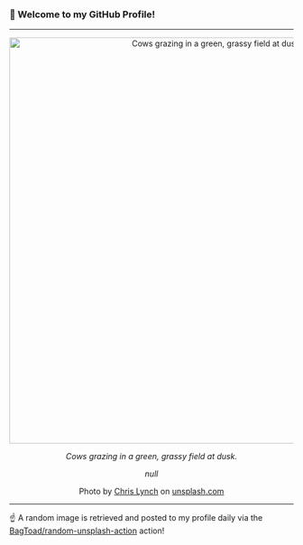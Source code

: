 ### 👋 Welcome to my GitHub Profile!

----

<div align="center">
  <img width="720" src="https://images.unsplash.com/photo-1758030711100-c77c13a3627a?crop=entropy&cs=tinysrgb&fit=max&fm=jpg&ixid=M3w1NTI0OTR8MHwxfHJhbmRvbXx8fHx8fHx8fDE3NjAyNDk1OTR8&ixlib=rb-4.1.0&q=80&w=1080" alt="Cows grazing in a green, grassy field at dusk.">
  
  <em>Cows grazing in a green, grassy field at dusk.</em>
  
  <em>null</em>
  
  Photo by [Chris Lynch](https://www.youtube.com/@chrisslynch) on [unsplash.com](https://unsplash.com/)
</div>

----

☝️ A random image is retrieved and posted to my profile daily via the [BagToad/random-unsplash-action](https://github.com/BagToad/random-unsplash-action) action!
